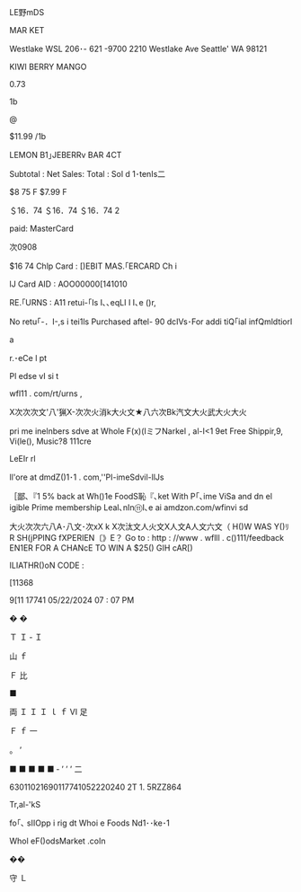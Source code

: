 LE野mDS

MAR KET

Westlake WSL 206･- 621 -9700
2210 Westlake Ave
Seattle' WA 98121

KIWI BERRY MANGO

0.73

1b

@

$11.99 /1b

LEMON B1｣JEBERRv BAR 4CT

Subtotal :
Net Sales:
Total :
Sol d 1･tenIs二

$8 75 F
$7.99 F

＄16．74
＄16．74
＄16．74
2

paid:
MasterCard

次0908

$16 74
Chlp Card : [)EBIT MAS.｢ERCARD
Ch i

lJ Card AID : AOO00000[141010

RE.｢URNS : A11 retui-｢Is I､､eqLI I I､e
()r,

No retu｢-．I-,s
i tei1ls Purchased aftel-
90 dcIVs･For addi tiQ｢ial infQmldtiorl

a

r.･eCe l pt

Pl edse vI si t

wfl11 . com/rt/urns ,

X次次次文'八'猟X-次次火消k大火文★八六次Bk汽文大火武大火大火

pri me inelnbers sdve at Whole F(x)(IミフNarkel ,
al-I<1 9et Free Shippir,9, Vi(le(), Music?8 111cre

LeEIr rl

ll'ore at dmdZ()1･1 . com,''PI-imeSdvil-llJs

［鄙､『1 5% back at Wh()1e FoodS恥『､ket
With P｢､ime ViSa
and dn el igible Prime membership
Leal､nIn⑪I､e ai amdzon.com/wfinvi sd

大火次次六八A･八文･次xX k X次汰文人火文X人文A人文六文（
H()W WAS Y()ﾘR SH(jPPING fXPERIEN〔》E？
Go to : http : //www . wflll . c()111/feedback
EN1ER FOR A CHANcE TO WIN A $25() GIH cAR[)

ILIATHR()oN CODE :

[11368

9[11 17741 05/22/2024 07 : 07 PM

�
�

Ｔ
Ｉ
‐
Ｉ

山
ｆ

Ｆ
比

■

両
Ｉ
Ｉ
Ｉ
ｌ
ｆ
Ⅵ
足

Ｆ
ｆ
一

。
’

■
■
■
■
■
‐
’
’
’
二

63011021690117741052220240
2T 1. 5RZZ864

Tr,al-'kS

fo｢､ sIIOpp i rig dt Whoi e Foods Nd1･･ke･1

Whol eF()odsMarket .coIn

��

守
Ｌ
